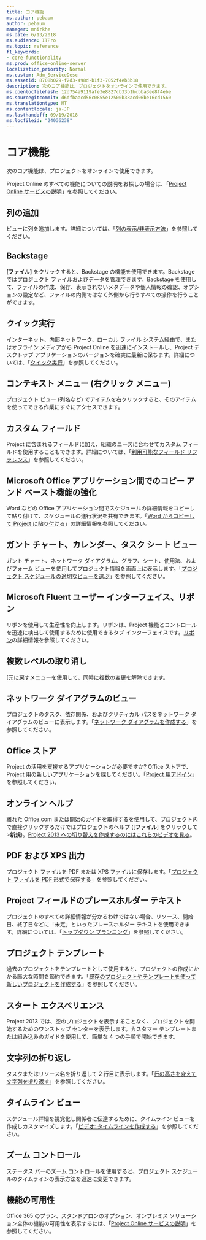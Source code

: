 ```yaml
---
title: コア機能
ms.author: pebaum
author: pebaum
manager: mnirkhe
ms.date: 6/13/2018
ms.audience: ITPro
ms.topic: reference
f1_keywords:
- core-functionality
ms.prod: office-online-server
localization_priority: Normal
ms.custom: Adm_ServiceDesc
ms.assetid: 8708b029-f2d3-498d-b1f3-7052f4eb3b18
description: 次のコア機能は、プロジェクトをオンラインで使用できます。
ms.openlocfilehash: 12d754a9119afe3e8827cb33b1bcbba3ee8f4ebe
ms.sourcegitcommit: d6dfbaacd56c0855e12500b38acd06be16cd1560
ms.translationtype: MT
ms.contentlocale: ja-JP
ms.lasthandoff: 09/19/2018
ms.locfileid: "24036238"
---
```

# <a name="core-functionality"></a>コア機能

次のコア機能は、プロジェクトをオンラインで使用できます。
  
Project Online のすべての機能についての説明をお探しの場合は、「[Project Online サービスの説明](project-online-service-description.md)」を参照してください。
  
## <a name="add-columns"></a>列の追加
<a name="bkmk_AddColumns"> </a>

ビューに列を追加します。詳細については、「[列の表示/非表示方法](https://go.microsoft.com/fwlink/p/?LinkId=271343)」を参照してください。
  
## <a name="backstage"></a>Backstage
<a name="bkmk_Backstage"> </a>

**[ファイル]** をクリックすると、Backstage の機能を使用できます。Backstage ではプロジェクト ファイルおよびデータを管理できます。Backstage を使用して、ファイルの作成、保存、表示されないメタデータや個人情報の確認、オプションの設定など、ファイルの内側ではなく外側から行うすべての操作を行うことができます。 
  
## <a name="click-to-run"></a>クイック実行
<a name="bkmk_ClicktoRun"> </a>

インターネット、内部ネットワーク、ローカル ファイル システム経由で、またはオフライン メディアから Project Online を迅速にインストールし、Project デスクトップ アプリケーションのバージョンを確実に最新に保ちます。詳細については、「[クイック実行](https://go.microsoft.com/fwlink/p/?LinkId=271596)」を参照してください。
  
## <a name="contextual-right-click-menus"></a>コンテキスト メニュー (右クリック メニュー)
<a name="bkmk_contextual_rightclick_menus_PP"> </a>

プロジェクト ビュー (列名など) でアイテムを右クリックすると、そのアイテムを使ってできる作業にすぐにアクセスできます。
  
## <a name="custom-fields"></a>カスタム フィールド
<a name="bkmk_Customfields"> </a>

Project に含まれるフィールドに加え、組織のニーズに合わせてカスタム フィールドを使用することもできます。詳細については、「[利用可能なフィールド リファレンス](https://support.office.com/en-us/article/Available-fields-reference-615a4563-1cc3-40f4-b66f-1b17e793a460)」を参照してください。
  
## <a name="enhanced-copy-and-paste-across-microsoft-office-applications"></a>Microsoft Office アプリケーション間でのコピー アンド ペースト機能の強化
<a name="bkmk_Enhancedcopypaste"> </a>

Word などの Office アプリケーション間でスケジュールの詳細情報をコピーして貼り付けて、スケジュールの進行状況を共有できます。「[Word からコピーして Project に貼り付ける](https://go.microsoft.com/fwlink/p/?LinkId=271330)」の詳細情報を参照してください。
  
## <a name="gantt-chart-calendar-and-task-sheet-views"></a>ガント チャート、カレンダー、タスク シート ビュー
<a name="bkmk_Ganttchartcalendartasksheetview"> </a>

ガント チャート、ネットワーク ダイアグラム、グラフ、シート、使用法、およびフォーム ビューを使用してプロジェクト情報を画面上に表示します。「[プロジェクト スケジュールの適切なビューを選ぶ](https://go.microsoft.com/fwlink/?LinkId=402905)」を参照してください。
  
## <a name="microsoft-fluent-user-interface-the-ribbon"></a>Microsoft Fluent ユーザー インターフェイス、リボン
<a name="bkmk_MSFTFluent_UI_PP"> </a>

リボンを使用して生産性を向上します。リボンは、Project 機能とコントロールを迅速に検出して使用するために使用できるタブ インターフェイスです。[リボン](https://go.microsoft.com/fwlink/p/?LinkId=271325)の詳細情報を参照してください。
  
## <a name="multiple-level-undo"></a>複数レベルの取り消し
<a name="bkmk_Multiplelevelundo"> </a>

[元に戻すメニューを使用して、同時に複数の変更を解除できます。 
  
## <a name="network-diagram-view"></a>ネットワーク ダイアグラムのビュー
<a name="bkmk_Networkdiagramview"> </a>

プロジェクトのタスク、依存関係、およびクリティカル パスをネットワーク ダイアグラムのビューに表示します。「[ネットワーク ダイアグラムを作成する](https://go.microsoft.com/fwlink/p/?LinkId=271338)」を参照してください。
  
## <a name="office-store"></a>Office ストア
<a name="bkmk_OfficeStore"> </a>

Project の活用を支援するアプリケーションが必要ですか? Office ストアで、Project 用の新しいアプリケーションを探してください。「[Project 用アドイン](https://go.microsoft.com/fwlink/?LinkId=273883)」を参照してください。
  
## <a name="online-help"></a>オンライン ヘルプ
<a name="bkmk_Online_help_PP"> </a>

離れた Office.com または開始のガイドを取得するを使用して、プロジェクト内で直接クリックするだけではプロジェクトのヘルプ ([**ファイル**] をクリックして\>**新規**)。[Project 2013 への切り替えを作成するのにはこれらのビデオを見る](https://go.microsoft.com/fwlink/p/?LinkId=271325)。
  
## <a name="pdf-and-xps-output"></a>PDF および XPS 出力
<a name="bkmk_PDFXPSoutput"> </a>

プロジェクト ファイルを PDF または XPS ファイルに保存します。「[プロジェクト ファイルを PDF 形式で保存する](https://go.microsoft.com/fwlink/p/?LinkId=271350)」を参照してください。
  
## <a name="placeholder-text-in-project-fields"></a>Project フィールドのプレースホルダー テキスト
<a name="bkmk_PlaceholdertextinProjectFields"> </a>

プロジェクトのすべての詳細情報が分かるわけではない場合、リソース、開始日、終了日などに「未定」といったプレースホルダー テキストを使用できます。詳細については、「[トップダウン プランニング](https://go.microsoft.com/fwlink/p/?LinkId=271333)」を参照してください。
  
## <a name="project-templates"></a>プロジェクト テンプレート
<a name="bkmk_ProjectTemplates"> </a>

過去のプロジェクトをテンプレートとして使用すると、プロジェクトの作成にかかる膨大な時間を節約できます。「[既存のプロジェクトやテンプレートを使って新しいプロジェクトを作成する](https://go.microsoft.com/fwlink/p/?LinkId=271328)」を参照してください。
  
## <a name="start-experience"></a>スタート エクスペリエンス
<a name="bkmk_Startexperience"> </a>

Project 2013 では、空のプロジェクトを表示することなく、プロジェクトを開始するためのワンストップ センターを表示します。カスタマー テンプレートまたは組み込みのガイドを使用して、簡単な 4 つの手順で開始できます。
  
## <a name="text-wrap"></a>文字列の折り返し
<a name="bkmk_Textwrap"> </a>

タスクまたはリソース名を折り返して 2 行目に表示します。「[行の高さを変えて文字列を折り返す](https://go.microsoft.com/fwlink/p/?LinkId=271344)」を参照してください。
  
## <a name="timeline-view"></a>タイムライン ビュー
<a name="bkmk_TimelineView"> </a>

スケジュール詳細を視覚化し関係者に伝達するために、タイムライン ビューを作成しカスタマイズします。「[ビデオ: タイムラインを作成する](https://go.microsoft.com/fwlink/?LinkId=402912)」を参照してください。
  
## <a name="zoom-controls"></a>ズーム コントロール
<a name="bkmk_Zoomcontrols"> </a>

ステータス バーのズーム コントロールを使用すると、プロジェクト スケジュールのタイムラインの表示方法を迅速に変更できます。 
  
## <a name="feature-availability"></a>機能の可用性
<a name="bkmk_Zoomcontrols"> </a>

Office 365 のプラン、スタンドアロンのオプション、オンプレミス ソリューション全体の機能の可用性を表示するには、「[Project Online サービスの説明](project-online-service-description.md)」を参照してください。
  

